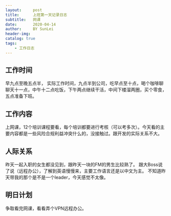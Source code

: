 ```yaml
---
layout:     post
title:      上班第一天记录日志
subtitle:   网课
date:       2020-04-14
author:     BY SunLei
header-img: 
catalog: true
tags:
    - 工作日志
---
```


## 工作时间

早九点至晚五点半，
实际工作时间，九点半到公司，吃早点至十点，喝个咖啡聊聊天十一点，中午十二点吃饭，下午两点继续干活，中间下楼溜两圈，买个零食，五点准备下班。

## 工作内容

上网课，12个培训课程要看，每个培训都要进行考核（可以考多次）。今天看的主要内容都是一些风险合规利益冲突什么的，没接触过。跟开发的实际关系不大。

## 人际关系

昨天一起入职的女生都没见到，跟昨天一块的FM的男生比较熟了。
跟大Boss说了说（远程办公），了解到英语慢慢来，主要工作语言还是以中文为主。
不知道昨天带我的那个是不是一个leader，今天感觉不太像。

## 明日计划

争取看完网课，看看弄个VPN远程办公。
